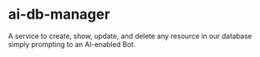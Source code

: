 # ai-db-manager
A service to create, show, update, and delete any resource in our database simply prompting to an AI-enabled Bot. 
